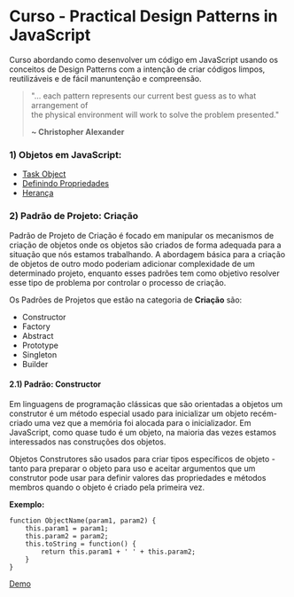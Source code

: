 # Curso - Practical Design Patterns in JavaScript

Curso abordando como desenvolver um código em JavaScript usando os conceitos de Design Patterns com a intenção de criar códigos limpos,
reutilizáveis e de fácil manuntenção e compreensão.

<blockquote>
"... each pattern represents our current best guess as to what arrangement of</br>
the physical environment will work to solve the problem presented."

<strong>~ Christopher Alexander</strong>
</blockquote>

### 1) Objetos em JavaScript: ###

- [Task Object](https://github.com/glaucia86/design-patterns-javascript-demos/blob/master/Objetos%20JavaScript/task.js)
- [Definindo Propriedades](https://github.com/glaucia86/design-patterns-javascript-demos/blob/master/Objetos%20JavaScript/property.js)
- [Herança](https://github.com/glaucia86/design-patterns-javascript-demos/blob/master/Objetos%20JavaScript/inheritance.js)

### 2) Padrão de Projeto: Criação ###

Padrão de Projeto de Criação é focado em manipular os mecanismos de criação de objetos onde os objetos são criados
de forma adequada para a situação que nós estamos trabalhando. A abordagem básica para a criação de objetos de outro modo
poderiam adicionar complexidade de um determinado projeto, enquanto esses padrões tem como objetivo resolver esse tipo de problema
por controlar o processo de criação.

Os Padrões de Projetos que estão na categoria de **Criação** são:

- Constructor
- Factory
- Abstract
- Prototype
- Singleton
- Builder

#### 2.1) Padrão: Constructor ####

Em linguagens de programação clássicas que são orientadas a objetos um construtor é um método especial usado
para inicializar um objeto recém-criado uma vez que a memória foi alocada para o inicializador. Em JavaScript,
como quase tudo é um objeto, na maioria das vezes estamos interessados nas construções dos objetos.

Objetos Construtores são usados para criar tipos específicos de objeto - tanto para preparar o objeto para uso e
aceitar argumentos que um construtor pode usar para definir valores das propriedades e métodos membros quando o
objeto é criado pela primeira vez.

<strong>Exemplo:</strong>
```
function ObjectName(param1, param2) {
    this.param1 = param1;
    this.param2 = param2;
    this.toString = function() {
        return this.param1 + ' ' + this.param2;
    }
}
```

[Demo]()

